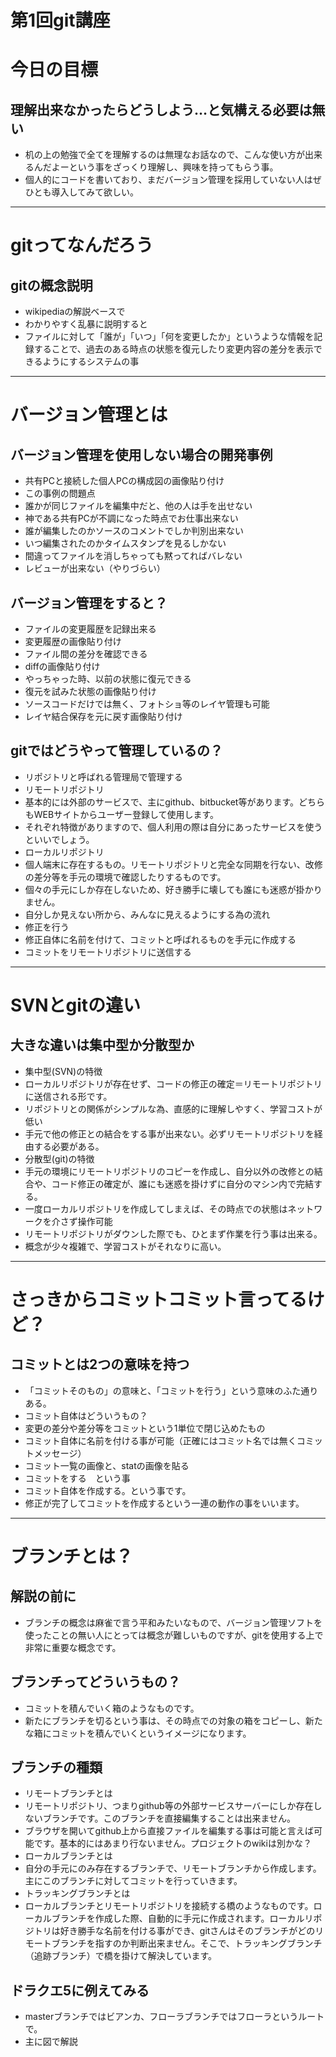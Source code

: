 第1回git講座
===============================================================

今日の目標
===========================================
## 理解出来なかったらどうしよう…と気構える必要は無い
+ 机の上の勉強で全てを理解するのは無理なお話なので、こんな使い方が出来るんだよーという事をざっくり理解し、興味を持ってもらう事。
+ 個人的にコードを書いており、まだバージョン管理を採用していない人はぜひとも導入してみて欲しい。

---------------------------------------------------

gitってなんだろう
===========================================
## gitの概念説明
+ wikipediaの解説ベースで
+ わかりやすく乱暴に説明すると
 + ファイルに対して「誰が」「いつ」「何を変更したか」というような情報を記録することで、過去のある時点の状態を復元したり変更内容の差分を表示できるようにするシステムの事

---------------------------------------------------

バージョン管理とは
===========================================
## バージョン管理を使用しない場合の開発事例
+ 共有PCと接続した個人PCの構成図の画像貼り付け
+ この事例の問題点
 + 誰かが同じファイルを編集中だと、他の人は手を出せない
 + 神である共有PCが不調になった時点でお仕事出来ない
 + 誰が編集したのかソースのコメントでしか判別出来ない
 + いつ編集されたのかタイムスタンプを見るしかない
 + 間違ってファイルを消しちゃっても黙ってればバレない
 + レビューが出来ない（やりづらい）

## バージョン管理をすると？
+ ファイルの変更履歴を記録出来る
 + 変更履歴の画像貼り付け
+ ファイル間の差分を確認できる
 + diffの画像貼り付け
+ やっちゃった時、以前の状態に復元できる
 + 復元を試みた状態の画像貼り付け
+ ソースコードだけでは無く、フォトショ等のレイヤ管理も可能
 + レイヤ結合保存を元に戻す画像貼り付け

## gitではどうやって管理しているの？
+ リポジトリと呼ばれる管理局で管理する
+ リモートリポジトリ
 + 基本的には外部のサービスで、主にgithub、bitbucket等があります。どちらもWEBサイトからユーザー登録して使用します。
 + それぞれ特徴がありますので、個人利用の際は自分にあったサービスを使うといいでしょう。
+ ローカルリポジトリ
 + 個人端末に存在するもの。リモートリポジトリと完全な同期を行ない、改修の差分等を手元の環境で確認したりするものです。
 + 個々の手元にしか存在しないため、好き勝手に壊しても誰にも迷惑が掛かりません。
+ 自分しか見えない所から、みんなに見えるようにする為の流れ
 + 修正を行う
 + 修正自体に名前を付けて、コミットと呼ばれるものを手元に作成する
 + コミットをリモートリポジトリに送信する

---------------------------------------------------

SVNとgitの違い
===========================================
## 大きな違いは集中型か分散型か
+ 集中型(SVN)の特徴
 + ローカルリポジトリが存在せず、コードの修正の確定＝リモートリポジトリに送信される形です。
 + リポジトリとの関係がシンプルな為、直感的に理解しやすく、学習コストが低い
 + 手元で他の修正との結合をする事が出来ない。必ずリモートリポジトリを経由する必要がある。
+ 分散型(git)の特徴
 + 手元の環境にリモートリポジトリのコピーを作成し、自分以外の改修との結合や、コード修正の確定が、誰にも迷惑を掛けずに自分のマシン内で完結する。
 + 一度ローカルリポジトリを作成してしまえば、その時点での状態はネットワークを介さず操作可能
 + リモートリポジトリがダウンした際でも、ひとまず作業を行う事は出来る。
 + 概念が少々複雑で、学習コストがそれなりに高い。

---------------------------------------------------

さっきからコミットコミット言ってるけど？
===========================================
## コミットとは2つの意味を持つ
+ 「コミットそのもの」の意味と、「コミットを行う」という意味のふた通りある。
+ コミット自体はどういうもの？
 + 変更の差分や差分等をコミットという1単位で閉じ込めたもの
 + コミット自体に名前を付ける事が可能（正確にはコミット名では無くコミットメッセージ）
 + コミット一覧の画像と、statの画像を貼る
+ コミットをする　という事
 + コミット自体を作成する。という事です。
 + 修正が完了してコミットを作成するという一連の動作の事をいいます。

---------------------------------------------------

ブランチとは？
===========================================
## 解説の前に
+ ブランチの概念は麻雀で言う平和みたいなもので、バージョン管理ソフトを使ったことの無い人にとっては概念が難しいものですが、gitを使用する上で非常に重要な概念です。

## ブランチってどういうもの？
+ コミットを積んでいく箱のようなものです。
+ 新たにブランチを切るという事は、その時点での対象の箱をコピーし、新たな箱にコミットを積んでいくというイメージになります。

## ブランチの種類
+ リモートブランチとは
 + リモートリポジトリ、つまりgithub等の外部サービスサーバーにしか存在しないブランチです。このブランチを直接編集することは出来ません。
 + ブラウザを開いてgithub上から直接ファイルを編集する事は可能と言えば可能です。基本的にはあまり行ないません。プロジェクトのwikiは別かな？
+ ローカルブランチとは
 + 自分の手元にのみ存在するブランチで、リモートブランチから作成します。主にこのブランチに対してコミットを行っていきます。
+ トラッキングブランチとは
 + ローカルブランチとリモートリポジトリを接続する橋のようなものです。ローカルブランチを作成した際、自動的に手元に作成されます。ローカルリポジトリは好き勝手な名前を付ける事ができ、gitさんはそのブランチがどのリモートブランチを指すのか判断出来ません。そこで、トラッキングブランチ（追跡ブランチ）で橋を掛けて解決しています。

## ドラクエ5に例えてみる
+ masterブランチではビアンカ、フローラブランチではフローラというルートで。
+ 主に図で解説
